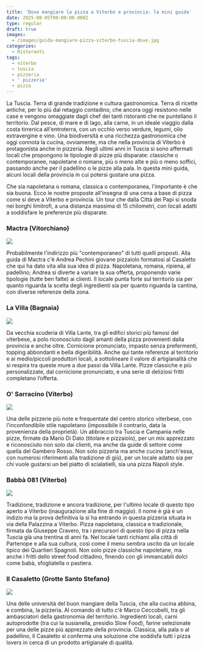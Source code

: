 ```yaml
---
title: 'Dove mangiare la pizza a Viterbo e provincia: la mini guida'
date: 2025-08-05T00:00:00.000Z
type: regular
draft: true
images:
  - /images/guida-mangiare-pizza-viterbo-tuscia-dove.jpg
categories:
  - Ristoranti
tags:
  - viterbo
  - tuscia
  - pizzeria
  - ' pizzerie'
  - pizza
---
```


La Tuscia. Terra di grande tradizione e cultura gastronomica. Terra di ricette antiche, per lo più dal retaggio contadino, che ancora oggi resistono nelle case e vengono omaggiate dagli chef dei tanti ristoranti che ne puntellano il territorio. Dal pesce, di mare e di lago, alla carne, in un ideale viaggio dalla costa tirrenica all'entroterra, con un occhio verso verdure, legumi, olio extravergine e vino. Una biodiversità e una ricchezza gastronomica che oggi connota la cucina, ovviamente, ma che nella provincia di Viterbo è protagonista anche in pizzeria. Negli ultimi anni in Tuscia si sono affermati locali che propongono le tipologie di pizze più disparate: classiche o contemporanee, napoletane o romane, più o meno alte e più o meno soffici, passando anche per il padellino o le pizze alla pala. In questa mini guida, alcuni locali della provincia in cui potersi gustare una pizza.

Che sia napoletana o romana, classica o contemporanea, l'importante è che sia buona. Ecco le nostre proposte all'insegna di una cena a base di pizza come si deve a Viterbo e provincia. Un tour che dalla Città dei Papi si snoda nei borghi limitrofi, a una distanza massima di 15 chilometri, con locali adatti a soddisfare le preferenze più disparate. 

### Mactra (Vitorchiano)

![](/images/mactra-vitorchiano-pizza-padellino-guida-viterbo.jpg)

Probabilmente l'indirizzo più "contemporaneo" di tutti quelli proposti. Alla guida di Mactra c'è Andrea Pechini giovane pizzaiolo formatosi al Casaletto che qui ha dato vita alla sua idea di pizza. Napoletana, romana, ripiena, al padellino; Andrea si diverte a variare la sua offerta, proponendo varie tipologie (tutte ben fatte) ai clienti. Il locale punta forte sul territorio sia per quanto riguarda la scelta degli ingredienti sia per quanto riguarda la cantina, con diverse referenze della zona.

### La Villa (Bagnaia)

![](/images/la_villa_bagnaia_pizzeria_alessandro_creta.jpg.webp)

Da vecchia scuderia di Villa Lante, tra gli edifici storici più famosi del viterbese, a polo riconosciuto dagli amanti della pizza provenienti dalla provincia e anche oltre. Cornicione pronunciato, impasto senza prefermenti, topping abbondanti e bella digeribilità. Anche qui tante referenze al territorio e ai medio/piccoli produttori locali, a sottolineare il valore di artigianalità che si respira tra queste mure a due passi da Villa Lante. Pizze classiche e più personalizzate, dal cornicione pronunciato, e una serie di deliziosi fritti completano l’offerta.

### O' Sarracino (Viterbo)

![](/images/sarracino-guida-pizze-viterbo-tuscia-pizza.jpg)

Una delle pizzerie più note e frequentate del centro storico viterbese, con l'inconfondibile stile napoletano (impossibile il contrario, data la provenienza della proprietà). Un abbraccio tra Tuscia e Campania nelle pizze, firmate da Mario Di Dato (titolare e pizzaiolo),  per un mix apprezzato e riconosciuto non solo dai clienti, ma anche da guide di settore come quella del Gambero Rosso. Non solo pizzeria ma anche cucina (anch'essa, con numerosi riferimenti alla tradizione di giù), per un locale adatto sia per chi vuole gustarsi un bel piatto di scialatielli, sia una pizza Napoli style.

### Babbà 081 (Viterbo)

![](/images/babbà-pizzeria-viterbo-081-napoletana.jpg)

Tradizione, tradizione e ancora tradizione, per l'ultimo locale di questo tipo aperto a Viterbo (inaugurazione alla fine di maggio). Il nome è già è un indizio ma la prova definitiva la si ha entrando in questa pizzeria situata in via della Palazzina a Viterbo. Pizza napoletana, classica e tradizionale, firmata da Giuseppe Cravero, tra i precursori di questo tipo di pizza nella Tuscia già una trentina di anni fa. Nel locale tanti richiami alla città di Partenope e alla sua cultura, così come il menu sembra uscito da un locale tipico dei Quartieri Spagnoli. Non solo pizze classiche napoletane, ma anche i fritti dello street food cittadino, finendo con gli immancabili dolci come babà, sfogliatella o pastiera.

### Il Casaletto (Grotte Santo Stefano)

![](/images/casaletto-pizzeria-guida-pizze-viterbo-tuscia.jpg)

Una delle università del buon mangiare della Tuscia, che alla cucina abbina, e combina, la pizzeria. Al comando di tutto c'è Marco Ceccobelli, tra gli ambasciatori della gastronomia del territorio. Ingredienti locali, carni autoprodotte (tra cui la susianella, presidio Slow Food), farine selezionate per una delle pizze più apprezzate della provincia. Classica, alla pala o al padellino, Il Casaletto si conferma una soluzione che soddisfa tutti i pizza lovers in cerca di un prodotto artigianale di qualità.
